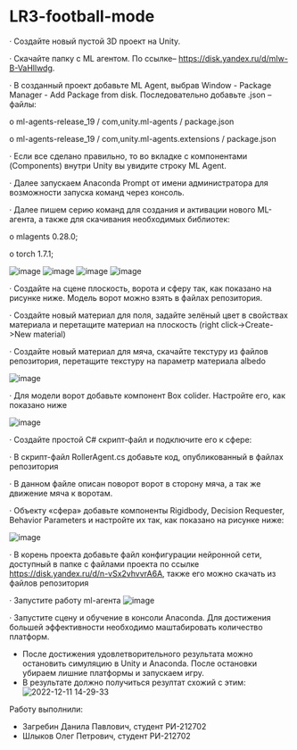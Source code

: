 # LR3-football-mode
·	Создайте новый пустой 3D проект на Unity.

·	Скачайте папку с ML агентом. По ссылке– https://disk.yandex.ru/d/mIw-B-VaHllwdg.

·	В созданный проект добавьте ML Agent, выбрав Window - Package Manager - Add Package from disk. Последовательно добавьте .json – файлы:

o	ml-agents-release_19 / com,unity.ml-agents / package.json

o	ml-agents-release_19 / com,unity.ml-agents.extensions / package.json

·	Если все сделано правильно, то во вкладке с компонентами (Components) внутри Unity вы увидите строку ML Agent.

·	Далее запускаем Anaconda Prompt от имени администратора для возможности запуска команд через консоль.

·	Далее пишем серию команд для создания и активации нового ML-агента, а также для скачивания необходимых библиотек:

o	mlagents 0.28.0;

o	torch 1.7.1;

![image](https://user-images.githubusercontent.com/114522298/207288815-7502d2ba-2283-4ebf-a88f-cde84cdf5fe0.png)
![image](https://user-images.githubusercontent.com/114522298/207288844-925ce2e8-3a3f-4e0c-8ae7-5aba5bb980a7.png)
![image](https://user-images.githubusercontent.com/114522298/207288874-7e424ae1-569d-4267-a531-0604da4d8ea8.png)
![image](https://user-images.githubusercontent.com/114522298/207288900-e9ceaec6-cc18-49ed-bf1a-89a4bbb8a92d.png)



·	Создайте на сцене плоскость, ворота и сферу так, как показано на рисунке ниже. Модель ворот можно взять в файлах репозитория. 

· Создайте новый материал для поля, задайте зелёный цвет в свойствах материала и перетащите материал на плоскость (right click->Create->New material)

· Создайте новый материал для мяча, скачайте текстуру из файлов репозитория, перетащите текстуру на параметр материала albedo 


![image](https://user-images.githubusercontent.com/114522298/207294963-67373f99-e1f0-4732-9b67-25fc61aea3ef.png)

· Для модели ворот добавьте компонент Box colider. Настройте его, как показано ниже

![image](https://user-images.githubusercontent.com/114522298/207304844-b13e1dbb-5b1a-408f-b635-575d58c47023.png)


·	Создайте простой C# скрипт-файл и подключите его к сфере:

·	В скрипт-файл RollerAgent.cs добавьте код, опубликованный в файлах репозитория

· В данном файле описан поворот ворот в сторону мяча, а так же движение мяча к воротам.

·	Объекту «сфера» добавьте компоненты Rigidbody, Decision Requester, Behavior Parameters и настройте их так, как показано на рисунке ниже:

 ![image](https://user-images.githubusercontent.com/114522298/207300335-eed85997-9872-4c03-af05-9ff08db0de15.png)
 
·	В корень проекта добавьте файл конфигурации нейронной сети, доступный в папке с файлами проекта по ссылке https://disk.yandex.ru/d/n-vSx2vhvvrA6A, также его можно скачать из файлов репозитория
  
·	Запустите работу ml-агента
![image](https://user-images.githubusercontent.com/114522298/207301809-f3b339cc-681a-481a-ac25-b9d5bb72d3a0.png)

·	Запустите сцену и обучение в консоли Anaconda. Для достижения большей эффективности необходимо маштабировать количество платформ.
  - После достижения удовлетворительного результата можно остановить симуляцию в Unity и Anaconda. После остановки убираем лишние платформы и запускаем игру.
  - В результате должно получиться резултат схожий с этим:
![2022-12-11 14-29-33](https://user-images.githubusercontent.com/114522298/207304062-1c471311-ea78-4ce6-9780-ec337e400acd.gif)


Работу выполнили:
  - Загребин Данила Павлович, студент РИ-212702
  - Шлыков Олег Петрович, студент РИ-212702
